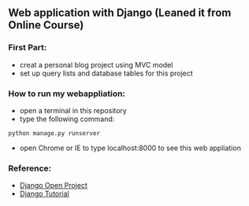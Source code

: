 ## Web application with Django (Leaned it from Online Course)

### First Part:
* creat a personal blog project using MVC model
* set up query lists and database tables for this project



### How to run my webappliation:
* open a terminal in this repository
* type the following command:
```
python manage.py runserver
```
* open Chrome or IE to type localhost:8000 to see this web appliation

### Reference: 
* [Django Open Project](https://www.linkedin.com/learning/django-1-building-a-blog/building-list-and-detail-views)
* [Django Tutorial](https://www.djangoproject.com/start/)